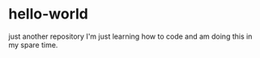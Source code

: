 # hello-world
just another repository
I'm just learning how to code and am doing this in my spare time.

